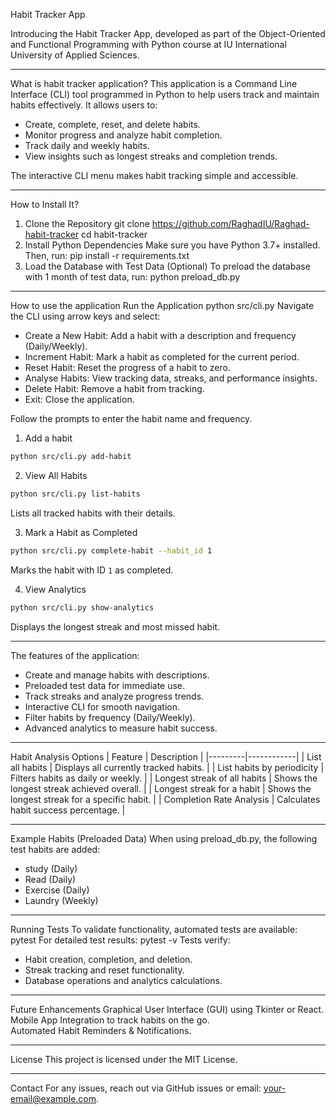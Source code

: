 Habit Tracker App

Introducing the Habit Tracker App, developed as part of the Object-Oriented and Functional Programming with Python course at IU International University of Applied Sciences.

---

What is habit tracker application?
This application is a Command Line Interface (CLI) tool programmed in Python to help users track and maintain habits effectively. It allows users to:
-  Create, complete, reset, and delete habits.
-  Monitor progress and analyze habit completion.
-  Track daily and weekly habits.
-  View insights such as longest streaks and completion trends.

The interactive CLI menu makes habit tracking simple and accessible.

---

 How to Install It?
1) Clone the Repository
git clone https://github.com/RaghadIU/Raghad-habit-tracker
cd habit-tracker
2) Install Python Dependencies
Make sure you have Python 3.7+ installed. Then, run:
pip install -r requirements.txt
3) Load the Database with Test Data (Optional)
To preload the database with 1 month of test data, run:
python preload_db.py

---

 How to use the application 
 Run the Application
python src/cli.py
Navigate the CLI using arrow keys and select:
- Create a New Habit: Add a habit with a description and frequency (Daily/Weekly).
- Increment Habit: Mark a habit as completed for the current period.
- Reset Habit: Reset the progress of a habit to zero.
- Analyse Habits: View tracking data, streaks, and performance insights.
- Delete Habit: Remove a habit from tracking.
- Exit: Close the application.

Follow the prompts to enter the habit name and frequency.
1) Add a habit 
```bash
python src/cli.py add-habit
```

2) View All Habits
```bash
python src/cli.py list-habits
```
Lists all tracked habits with their details.

3) Mark a Habit as Completed
```bash
python src/cli.py complete-habit --habit_id 1
```
Marks the habit with ID `1` as completed.

4) View Analytics
```bash
python src/cli.py show-analytics
```
Displays the longest streak and most missed habit.

---

The features of the application:
- Create and manage habits with descriptions.  
- Preloaded test data for immediate use.  
- Track streaks and analyze progress trends.  
- Interactive CLI for smooth navigation.  
- Filter habits by frequency (Daily/Weekly).
- Advanced analytics to measure habit success.  

---

 Habit Analysis Options
| Feature | Description |
|---------|------------|
| List all habits | Displays all currently tracked habits. |
| List habits by periodicity | Filters habits as daily or weekly. |
| Longest streak of all habits | Shows the longest streak achieved overall. |
| Longest streak for a habit | Shows the longest streak for a specific habit. |
| Completion Rate Analysis | Calculates habit success percentage. |

---

 Example Habits (Preloaded Data)
When using preload_db.py, the following test habits are added:
- study (Daily)
- Read (Daily)
- Exercise (Daily)
- Laundry (Weekly)

---

 Running Tests
To validate functionality, automated tests are available:
pytest
For detailed test results:
pytest -v
Tests verify:
- Habit creation, completion, and deletion.
- Streak tracking and reset functionality.
- Database operations and analytics calculations.

---

Future Enhancements
Graphical User Interface (GUI) using Tkinter or React.  
Mobile App Integration to track habits on the go.  
 Automated Habit Reminders & Notifications.  

---
 License
This project is licensed under the MIT License.

---

 Contact
For any issues, reach out via GitHub issues or email: your-email@example.com.